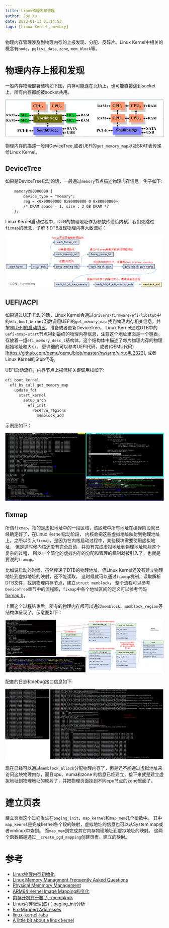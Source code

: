 ```yaml
---
title: Linux物理内存管理
author: Joy Xu
date: 2023-01-13 01:14:53
tags: [Linux Kernel, memory]
---
```


物理内存管理涉及到物理内存的上报发现、分配、反碎片。Linux Kernel中相关的概念有`node`，`pglist_data`, `zone`, `mem_block`等。

# 物理内存上报和发现

一般内存物理部署结构如下图，内存可能连在北桥上，也可能直接连到socket上，所有内存都能被socket共用。

![physical memory arch](/images/memory_physical_arch.png)

物理内存的描述一般用DeviceTree,或者UEFI的`get_memory_map`以及SRAT表传递给Linux Kernel。

## DeviceTree

如果是DeviceTree启动的话，一般通过`memory`节点描述物理内存信息，例子如下:

		memory@80000000 {
			device_type = "memory";
			reg = <0x00000000 0x80000000 0 0x80000000>;
			/* DRAM space - 1, size : 2 GB DRAM */
		};


Linux Kernel启动过程中，DTB的物理地址作为参数传递给内核，我们先跳过`fixmap`的概念，了解下DTB发现物理内存大致流程：

![FixedMap DTB Memoryblock](/images/fixedmap_dtb.png)

## UEFI/ACPI

如果通过UEFI启动的话，Linux Kernel会通过`drivers/firmware/efi/libstub`中的`efi_boot_kernel`函数调用UEFI的`get_memory_map`
找到物理内存相关信息，并按照[UEFI的启动协议](https://kernel.org/doc/html/latest/arm64/booting.html)，准备或者更新DeviceTree，
Linux Kernel通过DTB中的`uefi-mmap-start`节点得到最终的物理内存信息，注意这个地址里面是一个链表，
存放着一组`efi_memory_desc_t`结构体，这个结构体中描述了每片物理内存的物理起始地址和大小，
更详细的可以参考UEFI代码，或者(QEMU代码)[https://github.com/qemu/qemu/blob/master/hw/arm/virt.c#L2322], 或者Linux Kernel的Stub代码。

UEFI启动流程，内存节点上报流程关键调用栈如下:

	efi_boot_kernel
	  efi_bs_call get_memory_map
	    update_fdt
	      start_kernel
	        setup_arch
	          efi_init
	            reserve_regions
	              memblock_add

示例图如下：

![memoryblock boot from acpi](/images/memory_block_acpi_boot.png)

## fixmap

所谓`fixmap`，指的是虚拟地址中的一段区域，该区域中所有地址在编译阶段就已经确定好了，在Linux Kernel启动阶段，
内核会把这些虚拟地址映射到物理地址上。之所以引入`fixmap`，是因为在内核启动过程中，某些模块需要使用虚拟地址，
但是这时候内核还没有完全启动，并没有完成虚拟地址到物理地址映射这个复杂的过程，
所以一个简化的虚拟内存的分配和管理的机制就被引入了，也就是要说的`fixmap`。

比如说启动的时候，虽然传递了DTB的物理地址，但Linux Kernel还没有建立物理地址到虚拟地址的映射，还不能读取，
这时候就可以通过`fixmap`机制，读取解析DTB文件，找到物理内存节点，建立`struct memblock`，
整个流程可以参考`DeviceTree`章节中的流程图，`fixmap`中各个地址区间的定义可以参考代码[fixmap.h](https://elixir.bootlin.com/linux/v6.1/source/arch/arm64/include/asm/fixmap.h#L103)。

上面这个过程结束后，所有的物理内存都可以通过`memblock`、`memblock_region`等结构体呈现了，示意图如下：

![memoryblock and region](/images/memory_block.png)

配套的日志和debug接口信息如下:

![memoryblock and region2](/images/memory_block_dmesg_debug.png)

现在已经可以通过`memblock_allock`分配物理内存了，但是还不能通过虚拟地址来访问这块物理内存，而且cpu、numa和zone
的信息已经建立，接下来就是建立虚拟地址到物理地址的映射了，并把物理页面挂到不同cpu节点的zone里面了。

# 建立页表

建立页表这个过程发生在`paging_init`，`map_kernel`和`map_mem`几个函数中。
其中`map_kenrel`是完成kernel各个段的映射，虚拟地址的信息也可以从System.map或者vmlinux中查到。
而`map_mem`则完成其它内存物理地址到虚拟地址的映射。
这两个函数都是通过`__create_pgd_mapping`创建页表，建立的映射。

# 参考

* [Linux物理内存初始化](https://www.cnblogs.com/LoyenWang/p/11440957.html)
* [Linux Memory Managment Frequently Asked Questions](https://landley.net/writing/memory-faq.txt)
* [Physical Memmory Management](https://slideshare.net/AdrianHuang/presentations)
* [ARM64 Kernel Image Mapping的变化](http://www.wowotech.net/memory_management/436.html)
* [内存开机在干嘛？ -memblock](https://www.jianshu.com/p/20e8fec48419)
* [Linux内存管理(四)：paging_init分析](https://blog.csdn.net/yhb1047818384/article/details/109169979?spm=1001.2014.3001.5501)
* [Fix-Mapped Addresses](http://www.wowotech.net/memory_management/fixmap.html)
* [linux-kernel-labs](https://linux-kernel-labs.github.io/refs/heads/master/lectures/address-space.html)
* [A little bit about a linux kernel](https://github.com/0xAX/linux-insides)
